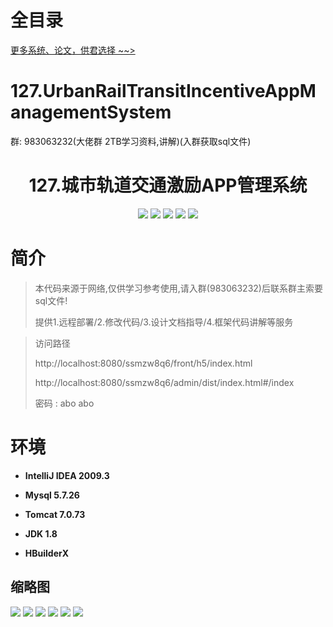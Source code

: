 # 全目录

[更多系统、论文，供君选择 ~~>](https://www.bitwise.net.cn)

# 127.UrbanRailTransitIncentiveAppManagementSystem

<p>群: 983063232(大佬群 2TB学习资料,讲解)(入群获取sql文件)</p>

<p><h1 align="center">127.城市轨道交通激励APP管理系统</h1></p>


<p align="center">
	<img src="https://img.shields.io/badge/jdk-1.8-orange.svg"/>
    <img src="https://img.shields.io/badge/spring-5.x-lightgrey.svg"/>
    <img src="https://img.shields.io/badge/springmvc-5.x-yellow.svg"/>
    <img src="https://img.shields.io/badge/mybatis-5.x-blue.svg"/>
    <img src="https://img.shields.io/badge/vue-3.x-blue.svg"/>
</p>

# 简介


> 本代码来源于网络,仅供学习参考使用,请入群(983063232)后联系群主索要sql文件!
>
> 提供1.远程部署/2.修改代码/3.设计文档指导/4.框架代码讲解等服务

>访问路径
>
> http://localhost:8080/ssmzw8q6/front/h5/index.html
>
> http://localhost:8080/ssmzw8q6/admin/dist/index.html#/index
>
> 密码 : abo abo


# 环境

- <b>IntelliJ IDEA 2009.3</b>

- <b>Mysql 5.7.26</b>

- <b>Tomcat 7.0.73</b>

- <b>JDK 1.8</b>

- <b>HBuilderX </b>


## 缩略图

![](https://bitwise.oss-cn-heyuan.aliyuncs.com/2024/9/10/5b84e45f-6fff-48ad-9fde-007dd24c2cac.png)
![](https://bitwise.oss-cn-heyuan.aliyuncs.com/2024/9/10/e58acae0-1999-4fd0-b58a-32d8f0bd9325.png)
![](https://bitwise.oss-cn-heyuan.aliyuncs.com/2024/9/10/73a406b5-e6c3-4255-af30-231c0172d01d.png)
![](https://bitwise.oss-cn-heyuan.aliyuncs.com/2024/9/10/475212c1-312e-4f68-a2e9-7b5f06f7e8a5.png)
![](https://bitwise.oss-cn-heyuan.aliyuncs.com/2024/9/10/2f781432-45c3-4e7a-b8a3-9d46a1384331.png)
![](https://bitwise.oss-cn-heyuan.aliyuncs.com/2024/9/10/4178d20e-43eb-43bd-9e1b-e3225a89a7d1.png)


